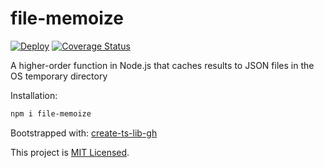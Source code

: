 # file-memoize

[![Deploy](https://github.com/vvscode/file-memoize/workflows/build/badge.svg)](https://github.com/vvscode/file-memoize/actions)
[![Coverage Status](https://coveralls.io/repos/github/vvscode/file-memoize/badge.svg?branch=master)](https://coveralls.io/github/vvscode/file-memoize?branch=master)

A higher-order function in Node.js that caches results to JSON files in the OS temporary directory

<!-- TODO: add extended examples -->

Installation:

```sh
npm i file-memoize
```

<!-- TODO: add usage examples -->

Bootstrapped with: [create-ts-lib-gh](https://github.com/glebbash/create-ts-lib-gh)

This project is [MIT Licensed](LICENSE).
